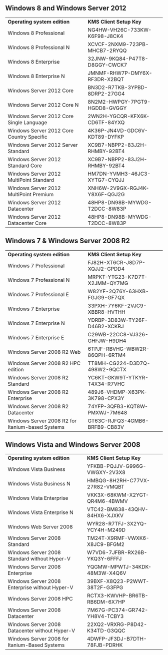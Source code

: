 ## Windows 8 and Windows Server 2012
<table border="0" cellpadding="0">
  <tr>
    <td width="350"><strong>Operating    system edition </strong></td>
    <td width="350"><strong>KMS Client    Setup Key </strong></td>
  </tr>
  <tr>
    <td>Windows 8    Professional</td>
    <td>NG4HW-VH26C-733KW-K6F98-J8CK4</td>
  </tr>
  <tr>
    <td>Windows 8    Professional N</td>
    <td>XCVCF-2NXM9-723PB-MHCB7-2RYQQ</td>
  </tr>
  <tr>
    <td>Windows 8    Enterprise</td>
    <td>32JNW-9KQ84-P47T8-D8GGY-CWCK7</td>
  </tr>
  <tr>
    <td>Windows 8    Enterprise N</td>
    <td>JMNMF-RHW7P-DMY6X-RF3DR-X2BQT</td>
  </tr>
  <tr>
    <td>Windows Server    2012 Core</td>
    <td>BN3D2-R7TKB-3YPBD-8DRP2-27GG4</td>
  </tr>
  <tr>
    <td>Windows Server    2012 Core N</td>
    <td>8N2M2-HWPGY-7PGT9-HGDD8-GVGGY</td>
  </tr>
  <tr>
    <td>Windows Server    2012 Core Single Language</td>
    <td>2WN2H-YGCQR-KFX6K-CD6TF-84YXQ</td>
  </tr>
  <tr>
    <td>Windows Server    2012 Core Country Specific</td>
    <td>4K36P-JN4VD-GDC6V-KDT89-DYFKP</td>
  </tr>
  <tr>
    <td>Windows Server    2012 Server Standard</td>
    <td>XC9B7-NBPP2-83J2H-RHMBY-92BT4</td>
  </tr>
  <tr>
    <td>Windows Server    2012 Standard Core</td>
    <td>XC9B7-NBPP2-83J2H-RHMBY-92BT4</td>
  </tr>
  <tr>
    <td>Windows Server    2012 MultiPoint Standard</td>
    <td>HM7DN-YVMH3-46JC3-XYTG7-CYQJJ</td>
  </tr>
  <tr>
    <td>Windows Server    2012 MultiPoint Premium</td>
    <td>XNH6W-2V9GX-RGJ4K-Y8X6F-QGJ2G</td>
  </tr>
  <tr>
    <td>Windows Server    2012 Datacenter</td>
    <td>48HP8-DN98B-MYWDG-T2DCC-8W83P</td>
  </tr>
  <tr>
    <td>Windows Server    2012 Datacenter Core</td>
    <td>48HP8-DN98B-MYWDG-T2DCC-8W83P</td>
  </tr>
</table>

## Windows 7 & Windows Server 2008 R2
<table border="0" cellpadding="0">
  <tr>
    <td width="350"><strong>Operating    system edition </strong></td>
    <td width="350"><strong>KMS Client    Setup Key </strong></td>
  </tr>
  <tr>
    <td>Windows 7    Professional</td>
    <td>FJ82H-XT6CR-J8D7P-XQJJ2-GPDD4</td>
  </tr>
  <tr>
    <td>Windows 7    Professional N</td>
    <td>MRPKT-YTG23-K7D7T-X2JMM-QY7MG</td>
  </tr>
  <tr>
    <td>Windows 7    Professional E</td>
    <td>W82YF-2Q76Y-63HXB-FGJG9-GF7QX</td>
  </tr>
  <tr>
    <td>Windows 7    Enterprise</td>
    <td>33PXH-7Y6KF-2VJC9-XBBR8-HVTHH</td>
  </tr>
  <tr>
    <td>Windows 7    Enterprise N</td>
    <td>YDRBP-3D83W-TY26F-D46B2-XCKRJ</td>
  </tr>
  <tr>
    <td>Windows 7    Enterprise E</td>
    <td>C29WB-22CC8-VJ326-GHFJW-H9DH4</td>
  </tr>
  <tr>
    <td>Windows Server    2008 R2 Web</td>
    <td>6TPJF-RBVHG-WBW2R-86QPH-6RTM4</td>
  </tr>
  <tr>
    <td>Windows Server    2008 R2 HPC edition</td>
    <td>TT8MH-CG224-D3D7Q-498W2-9QCTX</td>
  </tr>
  <tr>
    <td>Windows Server    2008 R2 Standard</td>
    <td>YC6KT-GKW9T-YTKYR-T4X34-R7VHC</td>
  </tr>
  <tr>
    <td>Windows Server    2008 R2 Enterprise</td>
    <td>489J6-VHDMP-X63PK-3K798-CPX3Y</td>
  </tr>
  <tr>
    <td>Windows Server    2008 R2 Datacenter</td>
    <td>74YFP-3QFB3-KQT8W-PMXWJ-7M648</td>
  </tr>
  <tr>
    <td>Windows Server    2008 R2 for Itanium-based Systems</td>
    <td>GT63C-RJFQ3-4GMB6-BRFB9-CB83V</td>
  </tr>
</table>

## Windows Vista and Windows Server 2008
<table border="0" cellpadding="0">
  <tr>
    <td width="350"><strong>Operating    system edition </strong></td>
    <td width="350"><strong>KMS Client    Setup Key </strong></td>
  </tr>
  <tr>
    <td>Windows Vista    Business</td>
    <td>YFKBB-PQJJV-G996G-VWGXY-2V3X8</td>
  </tr>
  <tr>
    <td>Windows Vista    Business N</td>
    <td>HMBQG-8H2RH-C77VX-27R82-VMQBT</td>
  </tr>
  <tr>
    <td>Windows Vista    Enterprise</td>
    <td>VKK3X-68KWM-X2YGT-QR4M6-4BWMV</td>
  </tr>
  <tr>
    <td>Windows Vista    Enterprise N</td>
    <td>VTC42-BM838-43QHV-84HX6-XJXKV</td>
  </tr>
  <tr>
    <td>Windows Web    Server 2008</td>
    <td>WYR28-R7TFJ-3X2YQ-YCY4H-M249D</td>
  </tr>
  <tr>
    <td>Windows Server    2008 Standard</td>
    <td>TM24T-X9RMF-VWXK6-X8JC9-BFGM2</td>
  </tr>
  <tr>
    <td>Windows Server    2008 Standard without Hyper-V</td>
    <td>W7VD6-7JFBR-RX26B-YKQ3Y-6FFFJ</td>
  </tr>
  <tr>
    <td>Windows Server    2008 Enterprise</td>
    <td>YQGMW-MPWTJ-34KDK-48M3W-X4Q6V</td>
  </tr>
  <tr>
    <td>Windows Server    2008 Enterprise without Hyper-V</td>
    <td>39BXF-X8Q23-P2WWT-38T2F-G3FPG</td>
  </tr>
  <tr>
    <td>Windows Server    2008 HPC</td>
    <td>RCTX3-KWVHP-BR6TB-RB6DM-6X7HP</td>
  </tr>
  <tr>
    <td>Windows Server    2008 Datacenter</td>
    <td>7M67G-PC374-GR742-YH8V4-TCBY3</td>
  </tr>
  <tr>
    <td>Windows Server    2008 Datacenter without Hyper-V</td>
    <td>22XQ2-VRXRG-P8D42-K34TD-G3QQC</td>
  </tr>
  <tr>
    <td>Windows Server    2008 for Itanium-Based Systems</td>
    <td>4DWFP-JF3DJ-B7DTH-78FJB-PDRHK</td>
  </tr>
</table>
